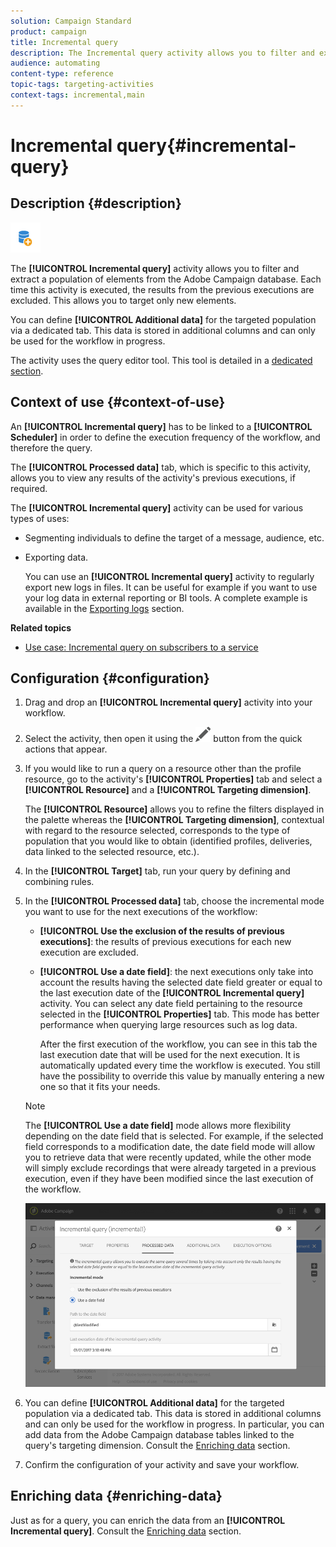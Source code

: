 ```yaml
---
solution: Campaign Standard
product: campaign
title: Incremental query
description: The Incremental query activity allows you to filter and extract a population of elements from the Adobe Campaign database.
audience: automating
content-type: reference
topic-tags: targeting-activities
context-tags: incremental,main
---
```


# Incremental query{#incremental-query}

## Description {#description}

![](assets/incremental.png)

The **[!UICONTROL Incremental query]** activity allows you to filter and extract a population of elements from the Adobe Campaign database. Each time this activity is executed, the results from the previous executions are excluded. This allows you to target only new elements.

You can define **[!UICONTROL Additional data]** for the targeted population via a dedicated tab. This data is stored in additional columns and can only be used for the workflow in progress.

The activity uses the query editor tool. This tool is detailed in a [dedicated section](../../automating/using/editing-queries.md#about-query-editor).

## Context of use {#context-of-use}

An **[!UICONTROL Incremental query]** has to be linked to a **[!UICONTROL Scheduler]** in order to define the execution frequency of the workflow, and therefore the query.

The **[!UICONTROL Processed data]** tab, which is specific to this activity, allows you to view any results of the activity's previous executions, if required.

The **[!UICONTROL Incremental query]** activity can be used for various types of uses:

* Segmenting individuals to define the target of a message, audience, etc.

* Exporting data.

  You can use an **[!UICONTROL Incremental query]** activity to regularly export new logs in files. It can be useful for example if you want to use your log data in external reporting or BI tools. A complete example is available in the [Exporting logs](../../automating/using/exporting-logs.md) section.

**Related topics**

* [Use case: Incremental query on subscribers to a service](../../automating/using/incremental-query-on-subscribers.md)

## Configuration {#configuration}

1. Drag and drop an **[!UICONTROL Incremental query]** activity into your workflow.
1. Select the activity, then open it using the ![](assets/edit_darkgrey-24px.png) button from the quick actions that appear.
1. If you would like to run a query on a resource other than the profile resource, go to the activity's **[!UICONTROL Properties]** tab and select a **[!UICONTROL Resource]** and a **[!UICONTROL Targeting dimension]**.

   The **[!UICONTROL Resource]** allows you to refine the filters displayed in the palette whereas the **[!UICONTROL Targeting dimension]**, contextual with regard to the resource selected, corresponds to the type of population that you would like to obtain (identified profiles, deliveries, data linked to the selected resource, etc.).

1. In the **[!UICONTROL Target]** tab, run your query by defining and combining rules.
1. In the **[!UICONTROL Processed data]** tab, choose the incremental mode you want to use for the next executions of the workflow:

    * **[!UICONTROL Use the exclusion of the results of previous executions]**: the results of previous executions for each new execution are excluded.
    * **[!UICONTROL Use a date field]**: the next executions only take into account the results having the selected date field greater or equal to the last execution date of the **[!UICONTROL Incremental query]** activity. You can select any date field pertaining to the resource selected in the **[!UICONTROL Properties]** tab. This mode has better performance when querying large resources such as log data.

      After the first execution of the workflow, you can see in this tab the last execution date that will be used for the next execution. It is automatically updated every time the workflow is executed. You still have the possibility to override this value by manually entering a new one so that it fits your needs.

   >[!NOTE]
   >
   >The **[!UICONTROL Use a date field]** mode allows more flexibility depending on the date field that is selected. For example, if the selected field corresponds to a modification date, the date field mode will allow you to retrieve data that were recently updated, while the other mode will simply exclude recordings that were already targeted in a previous execution, even if they have been modified since the last execution of the workflow.

   ![](assets/incremental_query_usedatefield.png)

1. You can define **[!UICONTROL Additional data]** for the targeted population via a dedicated tab. This data is stored in additional columns and can only be used for the workflow in progress. In particular, you can add data from the Adobe Campaign database tables linked to the query's targeting dimension. Consult the [Enriching data](../../automating/using/query.md#enriching-data) section.
1. Confirm the configuration of your activity and save your workflow.

## Enriching data {#enriching-data}

Just as for a query, you can enrich the data from an **[!UICONTROL Incremental query]**. Consult the [Enriching data](../../automating/using/query.md#enriching-data) section.
